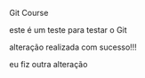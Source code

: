 Git Course



este é um teste para testar o Git





alteração realizada com sucesso!!!



eu fiz outra alteração
